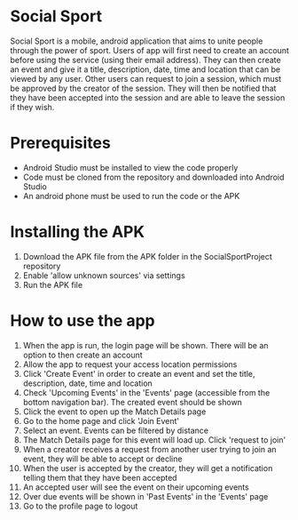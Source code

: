 

# Social Sport

Social Sport is a mobile, android application that aims to unite people through the power of sport. Users of app will first
need to create an account before using the service (using their email address). They can then create an event and give it a 
title, description, date, time and location that can be viewed by any user. Other users can request to join a session, which 
must be approved by the creator of the session. They will then be notified that they have been accepted into the session and
are able to leave the session if they wish.

# Prerequisites

- Android Studio must be installed to view the code properly
- Code must be cloned from the repository and downloaded into Android Studio
- An android phone must be used to run the code or the APK

# Installing the APK

1. Download the APK file from the APK folder in the SocialSportProject repository
2. Enable 'allow unknown sources' via settings
3. Run the APK file

# How to use the app
1. When the app is run, the login page will be shown. There will be an option to then create an account
2. Allow the app to request your access location permissions
3. Click 'Create Event' in order to create an event and set the title, description, date, time and location
4. Check 'Upcoming Events' in the 'Events' page (accessible from the bottom navigation bar). The created event should be shown
5. Click the event to open up the Match Details page
6. Go to the home page and click 'Join Event'
7. Select an event. Events can be filtered by distance
8. The Match Details page for this event will load up. Click 'request to join'
9. When a creator receives a request from another user trying to join an event, they will be able to accept or decline
10. When the user is accepted by the creator, they will get a notification telling them that they have been accepted
11. An accepted user will see the event on their upcoming events
12. Over due events will be shown in 'Past Events' in the 'Events' page
13. Go to the profile page to logout
